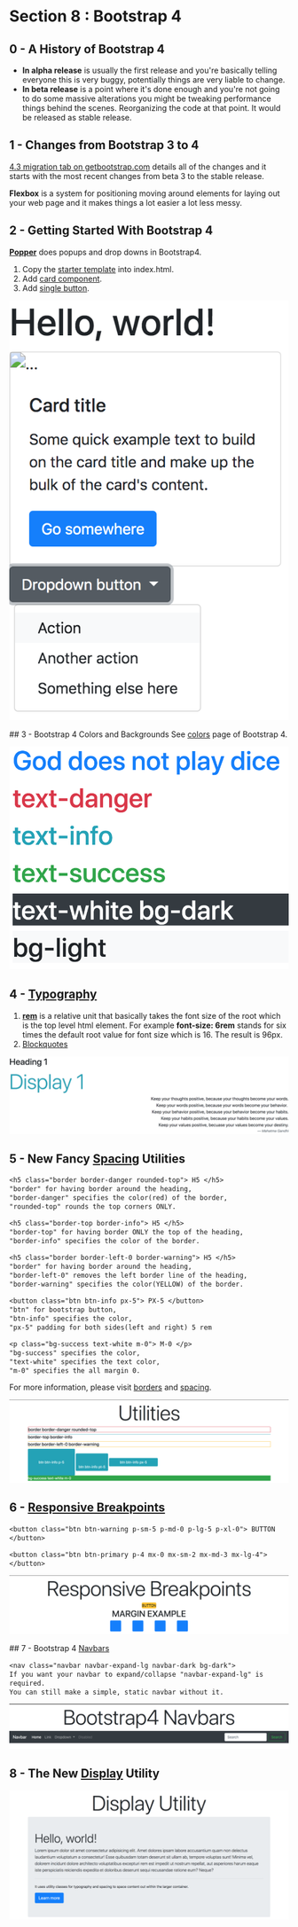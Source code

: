 # Section 8 : Bootstrap 4

## 0 - A History of Bootstrap 4
- **In alpha release** is usually the first release and you're basically telling everyone this is very buggy, potentially things are very liable to change.
- **In beta release** is a point where it's done enough and you're not going to do some massive alterations you might be tweaking performance things behind the scenes. Reorganizing the code at that point. It would be released as stable release. 

## 1 - Changes from Bootstrap 3 to 4
[4.3 migration tab on getbootstrap.com](https://getbootstrap.com/docs/4.3/migration/) details all of the changes and it starts with the most recent changes from beta 3 to the stable release.

**Flexbox** is a system for positioning moving around elements for laying out your web page and it makes things a lot easier a lot less messy.

## 2 - Getting Started With Bootstrap 4
**[Popper](https://popper.js.org/)** does popups and drop downs in Bootstrap4.

1. Copy the [starter template](https://getbootstrap.com/docs/4.3/getting-started/introduction/#starter-template) into index.html.
2. Add [card component](https://getbootstrap.com/docs/4.3/components/card/#example).
3. Add [single button](https://getbootstrap.com/docs/4.3/components/dropdowns/#single-button).

![2 - Getting Started With Bootstrap 4](./Photos/2.png)

## 3 - Bootstrap 4 Colors and Backgrounds
See [colors](https://getbootstrap.com/docs/4.3/utilities/colors/) page of Bootstrap 4.

![3 - Bootstrap 4 Colors and Backgrounds](./Photos/3.png)

## 4 - [Typography](https://getbootstrap.com/docs/4.3/content/typography/)
1. **[rem](https://medium.com/code-better/css-units-for-font-size-px-em-rem-79f7e592bb97)** is a relative unit that basically takes the font size of the root which is the top level html element. For example **font-size: 6rem** stands for six times the default root value for font size which is 16. The result is 96px.
2. [Blockquotes](https://getbootstrap.com/docs/4.3/content/typography/#blockquotes) 

![4 - Typography](./Photos/4.png)

## 5 - New Fancy [Spacing](https://getbootstrap.com/docs/4.3/utilities/spacing/) Utilities

```
<h5 class="border border-danger rounded-top"> H5 </h5>
"border" for having border around the heading, 
"border-danger" specifies the color(red) of the border, 
"rounded-top" rounds the top corners ONLY.
```

```
<h5 class="border-top border-info"> H5 </h5>
"border-top" for having border ONLY the top of the heading,
"border-info" specifies the color of the border.
```

```
<h5 class="border border-left-0 border-warning"> H5 </h5>
"border" for having border around the heading,
"border-left-0" removes the left border line of the heading,
"border-warning" specifies the color(YELLOW) of the border.
```

```
<button class="btn btn-info px-5"> PX-5 </button>
"btn" for bootstrap button,
"btn-info" specifies the color,
"px-5" padding for both sides(left and right) 5 rem
```

```
<p class="bg-success text-white m-0"> M-0 </p>
"bg-success" specifies the color,
"text-white" specifies the text color,
"m-0" specifies the all margin 0.
```

For more information, please visit [borders](https://getbootstrap.com/docs/4.3/utilities/borders/) and [spacing](https://getbootstrap.com/docs/4.3/utilities/spacing/).

![5 - New Fancy Spacing Utilities](./Photos/5.png)

## 6 - [Responsive Breakpoints](https://getbootstrap.com/docs/4.3/layout/overview/#responsive-breakpoints)
```
<button class="btn btn-warning p-sm-5 p-md-0 p-lg-5 p-xl-0"> BUTTON </button>
```

```
<button class="btn btn-primary p-4 mx-0 mx-sm-2 mx-md-3 mx-lg-4"></button>
```

![6 - Responsive Breakpoints](./Photos/6.png)

## 7 - Bootstrap 4 [Navbars](https://getbootstrap.com/docs/4.3/components/navbar/)
```
<nav class="navbar navbar-expand-lg navbar-dark bg-dark">
If you want your navbar to expand/collapse "navbar-expand-lg" is required.
You can still make a simple, static navbar without it.
```
![7 - Bootstrap 4 Navbars](./Photos/7.png)

## 8 - The New [Display](https://getbootstrap.com/docs/4.3/utilities/display/) Utility
![8 - The New Display Utility](./Photos/8.png)